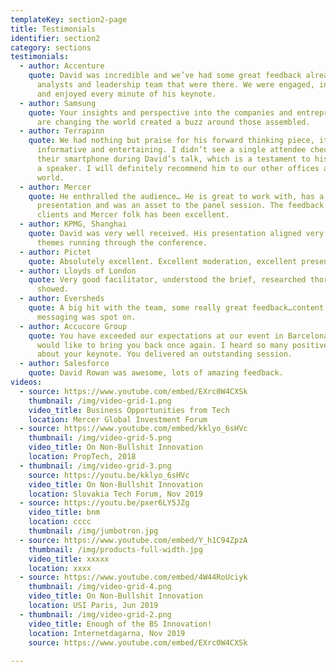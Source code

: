 ```yaml
---
templateKey: section2-page
title: Testimonials
identifier: section2
category: sections
testimonials:
  - author: Accenture
    quote: David was incredible and we’ve had some great feedback already from our
      analysts and leadership team that were there. We were engaged, inspired
      and enjoyed every minute of his keynote.
  - author: Samsung
    quote: Your insights and perspective into the companies and entrepreneurs who
      are changing the world created a buzz around those assembled.
  - author: Terrapinn
    quote: We had nothing but praise for his forward thinking piece, it was both
      informative and entertaining. I didn’t see a single attendee checking
      their smartphone during David’s talk, which is a testament to his skill as
      a speaker. I will definitely recommend him to our other offices around the
      world.
  - author: Mercer
    quote: He enthralled the audience… He is great to work with, has a fantastic
      presentation and was an asset to the panel session. The feedback from
      clients and Mercer folk has been excellent.
  - author: KPMG, Shanghai
    quote: David was very well received. His presentation aligned very well with the
      themes running through the conference.
  - author: Pictet
    quote: Absolutely excellent. Excellent moderation, excellent presentation.
  - author: Lloyds of London
    quote: Very good facilitator, understood the brief, researched thoroughly and it
      showed.
  - author: Eversheds
    quote: A big hit with the team, some really great feedback…content, delivery and
      messaging was spot on.
  - author: Accucore Group
    quote: You have exceeded our expectations at our event in Barcelona, and we
      would like to bring you back once again. I heard so many positive things
      about your keynote. You delivered an outstanding session.
  - author: Salesforce
    quote: David Rowan was awesome, lots of amazing feedback.
videos:
  - source: https://www.youtube.com/embed/EXrc0W4CXSk
    thumbnail: /img/video-grid-1.png
    video_title: Business Opportunities from Tech
    location: Mercer Global Investment Forum
  - source: https://www.youtube.com/embed/kklyo_6sHVc
    thumbnail: /img/video-grid-5.png
    video_title: On Non-Bullshit Innovation
    location: PropTech, 2018
  - thumbnail: /img/video-grid-3.png
    source: https://youtu.be/kklyo_6sHVc
    video_title: On Non-Bullshit Innovation
    location: Slovakia Tech Forum, Nov 2019
  - source: https://youtu.be/pxer6LY5JZg
    video_title: bnm
    location: cccc
    thumbnail: /img/jumbotron.jpg
  - source: https://www.youtube.com/embed/Y_h1C94ZpzA
    thumbnail: /img/products-full-width.jpg
    video_title: xxxxx
    location: xxxx
  - source: https://www.youtube.com/embed/4W44RoUciyk
    thumbnail: /img/video-grid-4.png
    video_title: On Non-Bullshit Innovation
    location: USI Paris, Jun 2019
  - thumbnail: /img/video-grid-2.png
    video_title: Enough of the BS Innovation!
    location: Internetdagarna, Nov 2019
    source: https://www.youtube.com/embed/EXrc0W4CXSk
  
---
```

